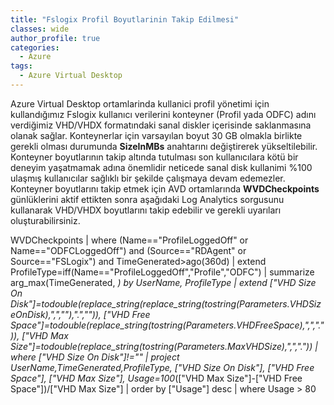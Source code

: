 ```yaml
---
title: "Fslogix Profil Boyutlarinin Takip Edilmesi"
classes: wide
author_profile: true
categories:
  - Azure
tags:
  - Azure Virtual Desktop
---
```

Azure Virtual Desktop ortamlarinda kullanici profil yönetimi için kullandığımız Fslogix kullanıcı verilerini konteyner (Profil yada ODFC) 
adını verdiğimiz VHD/VHDX formatındaki sanal diskler içerisinde saklanmasına olanak sağlar. Konteynerlar için varsayılan boyut 30 GB olmakla birlikte gerekli olması durumunda **SizeInMBs** anahtarını değiştirerek yükseltilebilir. Konteyner boyutlarının takip altında tutulması son kullanıcılara kötü bir deneyim yaşatmamak adına önemlidir neticede sanal disk kullanimi %100 ulaşmış kullanıcılar sağlıklı bir şekilde çalışmaya devam edemezler. Konteyner boyutlarını takip etmek için AVD ortamlarında **WVDCheckpoints** günlüklerini aktif ettikten sonra aşağıdaki Log Analytics sorgusunu kullanarak VHD/VHDX boyutlarını takip edebilir ve gerekli uyarıları oluşturabilirsiniz.


WVDCheckpoints
| where (Name=="ProfileLoggedOff" or Name=="ODFCLoggedOff")
and (Source=="RDAgent" or Source=="FSLogix")
and TimeGenerated>ago(360d)
| extend ProfileType=iff(Name=="ProfileLoggedOff","Profile","ODFC")
| summarize arg_max(TimeGenerated, *) by UserName, ProfileType
| extend ["VHD Size On Disk"]=todouble(replace_string(replace_string(tostring(Parameters.VHDSizeOnDisk),",",""),".","")),
["VHD Free Space"]=todouble(replace_string(tostring(Parameters.VHDFreeSpace),",",".")),
["VHD Max Size"]=todouble(replace_string(tostring(Parameters.MaxVHDSize),",","."))
| where ["VHD Size On Disk"]!=""
| project UserName,TimeGenerated,ProfileType,
["VHD Size On Disk"],
["VHD Free Space"],
["VHD Max Size"],
Usage=100*(["VHD Max Size"]-["VHD Free Space"])/["VHD Max Size"]
| order by ["Usage"] desc
| where Usage > 80



 

